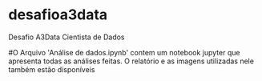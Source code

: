 # desafioa3data
Desafio A3Data Cientista de Dados

#O Arquivo 'Análise de dados.ipynb' contem um notebook jupyter que apresenta todas as análises feitas.
O relatório e as imagens utilizadas nele também estão disponíveis

